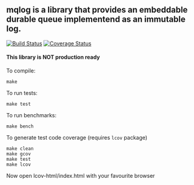 ## mqlog is a library that provides an embeddable durable queue implementend as an immutable log.

[![Build Status](https://travis-ci.org/rbruggem/mqlog.svg?branch=master)](https://travis-ci.org/rbruggem/mqlog)  [![Coverage Status](https://coveralls.io/repos/github/rbruggem/mqlog/badge.svg)](https://coveralls.io/github/rbruggem/mqlog)

#### This library is NOT production ready

To compile:

`make`

To run tests:

`make test`

To run benchmarks:

`make bench`

To generate test code coverage (requires `lcov` package)

```
make clean
make gcov
make test
make lcov
```
Now open lcov-html/index.html with your favourite browser

